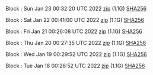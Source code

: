 Block [](https://testnet-insight.dashevo.org/insight/block/): Sun Jan 23 00:32:20 UTC 2022 [zip](https://dash-bootstrap.ams3.digitaloceanspaces.com/testnet/2022-01-23/bootstrap.dat.zip) (1.1G) [SHA256](https://dash-bootstrap.ams3.digitaloceanspaces.com/testnet/2022-01-23/sha256.txt)

Block [](https://testnet-insight.dashevo.org/insight/block/): Sat Jan 22 00:41:00 UTC 2022 [zip](https://dash-bootstrap.ams3.digitaloceanspaces.com/testnet/2022-01-22/bootstrap.dat.zip) (1.1G) [SHA256](https://dash-bootstrap.ams3.digitaloceanspaces.com/testnet/2022-01-22/sha256.txt)

Block [](https://testnet-insight.dashevo.org/insight/block/): Fri Jan 21 00:26:08 UTC 2022 [zip](https://dash-bootstrap.ams3.digitaloceanspaces.com/testnet/2022-01-21/bootstrap.dat.zip) (1.1G) [SHA256](https://dash-bootstrap.ams3.digitaloceanspaces.com/testnet/2022-01-21/sha256.txt)

Block [](https://testnet-insight.dashevo.org/insight/block/): Thu Jan 20 00:27:35 UTC 2022 [zip](https://dash-bootstrap.ams3.digitaloceanspaces.com/testnet/2022-01-20/bootstrap.dat.zip) (1.1G) [SHA256](https://dash-bootstrap.ams3.digitaloceanspaces.com/testnet/2022-01-20/sha256.txt)

Block [](https://testnet-insight.dashevo.org/insight/block/): Wed Jan 19 00:29:52 UTC 2022 [zip](https://dash-bootstrap.ams3.digitaloceanspaces.com/testnet/2022-01-19/bootstrap.dat.zip) (1.1G) [SHA256](https://dash-bootstrap.ams3.digitaloceanspaces.com/testnet/2022-01-19/sha256.txt)

Block [](https://testnet-insight.dashevo.org/insight/block/): Tue Jan 18 00:26:52 UTC 2022 [zip](https://dash-bootstrap.ams3.digitaloceanspaces.com/testnet/2022-01-18/bootstrap.dat.zip) (1.1G) [SHA256](https://dash-bootstrap.ams3.digitaloceanspaces.com/testnet/2022-01-18/sha256.txt)
